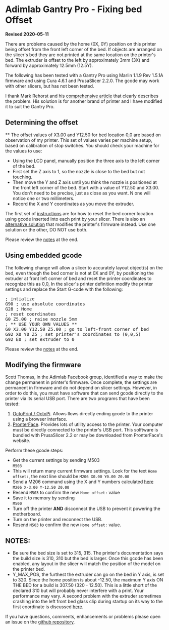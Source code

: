 # __Adimlab Gantry Pro - Fixing bed Offset__

__Revised 2020-05-11__  

There are problems caused by the home (0X, 0Y) position on this printer being offset from the front left corner of the bed. If objects are arranged on the slicer's bed they are not printed at the same location on the printer's bed. The extruder is offset to the left by approximately 3mm (3X) and forward by approximately 12.5mm (12.5Y). 

The following has been tested with a Gantry Pro using Marlin 1.1.9 Rev 1.5.1A firmware and using Cura 4.6.1 and PrusaSlicer 2.2.0. The gcode may work with other slicers, but has not been tested.

I thank Mark Rehorst and his [comprehensive article](https://drmrehorst.blogspot.com/2017/08/setting-up-3d-printers-origin.html) that clearly describes the problem. His solution is for another brand of printer and I have modified it to suit the Gantry Pro.

## __Determining the offset__

** The offset values of X3.00 and Y12.50 for bed location 0,0 are based on observation of my printer. This set of values varies per machine setup, based on calibration of stop switches. You should check your machine for the values to use:
- Using the LCD panel, manually position the three axis to the left corner of the bed.
- First set the Z axis to 1, so the nozzle is close to the bed but not touching.
- Then move the Y and Z axis until you think the nozzle is positioned at the front left corner of the bed. Start with a value of Y12.50 and X3.00. You don't need to be precise, just as close as you want. N one will notice one or two millimeters.
- Record the X and Y coordinates as you move the extruder.

The first set of [instructions](#using-embedded-gcode) are for how to reset the bed corner location using gcode inserted into each print by your slicer. There is also an [alternative solution](#modifying-the-firmware) that modifies the printer's firmware instead. Use one solution or the other, DO NOT use both.

Please review the [notes](#notes) at the end.

## __Using embedded gcode__

The following change will allow a slicer to accurately layout object(s) on the bed, even though the bed corner is not at 0X and 0Y, by positioning the extruder at front left corner of bed and reset the printer coordinates to recognize this as 0,0,
In the slicer's printer definition modify the printer settings and replace the Start G-code with the following:  
<pre>
; intialize
G90 ; use absolute coordinates
G28 ; Home
; reset coordinates
G0 Z5.00 ; raise nozzle 5mm
; ** USE YOUR OWN VALUES **
G0 X3.00 Y12.50 Z5.00 ; go to left-front corner of bed 
G92 X0 Y0 Z5 ; set printer's coordinates to (0,0,5)
G92 E0 ; set extruder to 0
</pre>
Please review the [notes](#notes) at the end.

## __Modifying the firmware__
Scott Thomas, in the Adimlab Facebook group, identified a way to make the change permanent in printer's firmware. Once complete, the settings are permanent in firmware and do not depend on slicer settings. 
However, in order to do this, you must have software that can send gcode directly to the printer via its serial USB port. There are two programs that have been tested:
1. [OctoPrint / OctoPi](https://octoprint.org/). Allows llows directly ending gcode to the printer using a browser interface. 
2. [PronterFace](https://www.pronterface.com/). Provides  lots of utility access to the printer. Your computer must be directly connected to the printer's USB port. This solftware is bundled with PrusaSlicer 2.2 or may be downloaded from PronterFace's website.

Perform these gcode steps:

- Get the current settings by sending M503  
`M503`
- This will return many current firmware settings. Look for the text `Home offset:`, the next line should be `M206 X0.00 Y0.00 Z0.00`
- Send a M206 command using the X and Y numbers calculated [here](#determining-the-offset)  
`M206 X-3.00 Y-12.50 Z0.00`
- Resend `M503` to confirm the new `Home offset:` value
- Save it to memory by sending  
`M500`
- Turn off the printer __AND__ disconnect the USB to prevent it powering the motherboard. 
- Turn on the printer and reconnect the USB.
- Resend `M503` to confirm the new `Home offset:` value.

## __NOTES:__
- Be sure the bed size is set to 315, 315. The printer's documentation says the build size is 310, 310 but the bed is larger. Once this gcode has been enabled, any layout in the slicer will match the position of the model on the printer bed.
- Y_MAX_POS, the furthest the extruder can go on the bed in Y axis, is set to 320. Since the home position is about -12.50, the maximum Y axis ON THE BED for a build is 307.50 (320 - 12.50). This is a little short of the declared 310 but will probably never interfere with a print. Your performance may vary.
 A second problem with the extruder sometimes crashing into the left front bed glass clip during startup on its way to the first coordinate is discussed [here](Adimlab_miss_the_clip.md). 

If you have questions, comments, enhancements or problems please open an issue on the [github repository](https://github.com/CharlesGodwin/3DPrinting).
